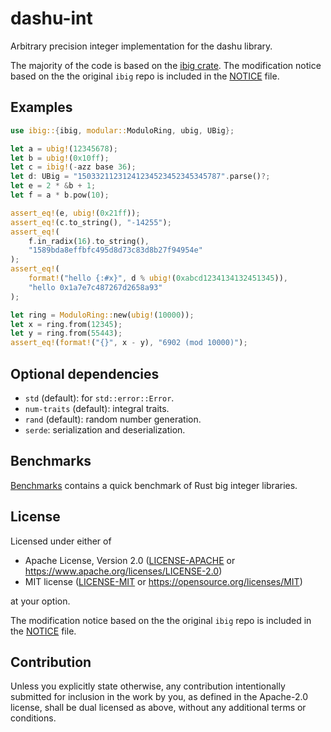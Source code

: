 # dashu-int

Arbitrary precision integer implementation for the dashu library. 

The majority of the code is based on the [ibig crate](https://github.com/tczajka/ibig-rs). The modification notice based on the the original `ibig` repo is included in the [NOTICE](./NOTICE) file.

## Examples

```rust
use ibig::{ibig, modular::ModuloRing, ubig, UBig};

let a = ubig!(12345678);
let b = ubig!(0x10ff);
let c = ibig!(-azz base 36);
let d: UBig = "15033211231241234523452345345787".parse()?;
let e = 2 * &b + 1;
let f = a * b.pow(10);

assert_eq!(e, ubig!(0x21ff));
assert_eq!(c.to_string(), "-14255");
assert_eq!(
    f.in_radix(16).to_string(),
    "1589bda8effbfc495d8d73c83d8b27f94954e"
);
assert_eq!(
    format!("hello {:#x}", d % ubig!(0xabcd1234134132451345)),
    "hello 0x1a7e7c487267d2658a93"
);

let ring = ModuloRing::new(ubig!(10000));
let x = ring.from(12345);
let y = ring.from(55443);
assert_eq!(format!("{}", x - y), "6902 (mod 10000)");
```

## Optional dependencies

* `std` (default): for `std::error::Error`.
* `num-traits` (default): integral traits.
* `rand` (default): random number generation.
* `serde`: serialization and deserialization.

## Benchmarks

[Benchmarks](https://github.com/tczajka/bigint-benchmark-rs) contains a quick benchmark of
Rust big integer libraries.

## License

Licensed under either of

 * Apache License, Version 2.0
   ([LICENSE-APACHE](LICENSE-APACHE) or https://www.apache.org/licenses/LICENSE-2.0)
 * MIT license
   ([LICENSE-MIT](LICENSE-MIT) or https://opensource.org/licenses/MIT)

at your option.

The modification notice based on the the original `ibig` repo is included in the [NOTICE](./NOTICE) file.

## Contribution

Unless you explicitly state otherwise, any contribution intentionally submitted
for inclusion in the work by you, as defined in the Apache-2.0 license, shall be
dual licensed as above, without any additional terms or conditions.

